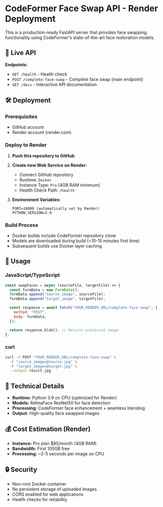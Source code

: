 # CodeFormer Face Swap API - Render Deployment

This is a production-ready FastAPI server that provides face swapping functionality using CodeFormer's state-of-the-art face restoration models.

## 🚀 Live API

**Endpoints:**

- `GET /health` - Health check
- `POST /complete-face-swap` - Complete face swap (main endpoint)
- `GET /docs` - Interactive API documentation

## 🛠️ Deployment

### Prerequisites

- GitHub account
- Render account (render.com)

### Deploy to Render

1. **Push this repository to GitHub**
2. **Create new Web Service on Render:**

   - Connect GitHub repository
   - Runtime: `Docker`
   - Instance Type: `Pro` (4GB RAM minimum)
   - Health Check Path: `/health`

3. **Environment Variables:**
   ```
   PORT=10000 (automatically set by Render)
   PYTHON_VERSION=3.9
   ```

### Build Process

- Docker builds include CodeFormer repository clone
- Models are downloaded during build (~10-15 minutes first time)
- Subsequent builds use Docker layer caching

## 📝 Usage

### JavaScript/TypeScript

```javascript
const swapFaces = async (sourceFile, targetFile) => {
  const formData = new FormData();
  formData.append("source_image", sourceFile);
  formData.append("target_image", targetFile);

  const response = await fetch("YOUR_RENDER_URL/complete-face-swap", {
    method: "POST",
    body: formData,
  });

  return response.blob(); // Returns processed image
};
```

### curl

```bash
curl -X POST "YOUR_RENDER_URL/complete-face-swap" \
  -F "source_image=@source.jpg" \
  -F "target_image=@target.jpg" \
  --output result.jpg
```

## 🔧 Technical Details

- **Runtime:** Python 3.9 on CPU (optimized for Render)
- **Models:** RetinaFace ResNet50 for face detection
- **Processing:** CodeFormer face enhancement + seamless blending
- **Output:** High-quality face swapped images

## 💰 Cost Estimation (Render)

- **Instance:** Pro plan $85/month (4GB RAM)
- **Bandwidth:** First 100GB free
- **Processing:** ~2-5 seconds per image on CPU

## 🔒 Security

- Non-root Docker container
- No persistent storage of uploaded images
- CORS enabled for web applications
- Health checks for reliability
